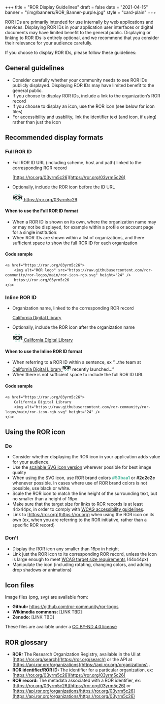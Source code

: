 +++
title = "ROR Display Guidelines"
draft = false
date = "2021-04-15"
banner = "/img/banners/ROR_Banner-purple.jpg"
style = "card-plain"
+++

ROR IDs are primarily intended for use internally by web applications and services. Displaying ROR IDs in your application user interfaces or digital documents may have limited benefit to the general public. Displaying or linking to ROR IDs is entirely optional, and we recommend that you consider their relevance for your audience carefully.

If you choose to display ROR IDs, please follow these guidelines:

## General guidelines

- Consider carefully whether your community needs to see ROR IDs publicly displayed.  Displaying ROR IDs  may have limited benefit to the general public.
- If you choose to display ROR IDs, include a link to the organization’s ROR record
- If you choose to display an icon, use the ROR  icon (see below for icon files)
- For accessibility and usability, link the identifier text (and icon, if using) rather than just the icon

## Recommended display formats

### Full ROR ID

- Full ROR ID URL (including scheme, host and path) linked to the corresponding ROR record

    [https://ror.org/03yrm5c26](https://ror.org/03yrm5c26)
- Optionally, include the ROR icon before the ID URL

    <p>
        <a href="https://ror.org/03yrm5c26">
            <img alt="ROR logo" src="https://raw.githubusercontent.com/ror-community/ror-logos/main/ror-icon-rgb.svg" height="24">
            https://ror.org/03yrm5c26
        </a>
    </p>

#### When to use the Full ROR ID format

- When a ROR ID is shown on its own, where the organization name may or may not be displayed, for example within a profile or account page for a single institution:
- When ROR IDs are shown within a list of organizations, and there sufficient space to show the full ROR ID for each organization

#### Code sample

    <a href="https://ror.org/03yrm5c26">
        <img alt="ROR logo" src="https://raw.githubusercontent.com/ror-community/ror-logos/main/ror-icon-rgb.svg" height="24" />
        https://ror.org/03yrm5c26
    </a>

### Inline ROR ID

- Organization name, linked to the corresponding ROR record

    [California Digital Library](https://ror.org/03yrm5c26)
- Optionally, include the ROR icon after the organization name

    <p>
        <a href="https://ror.org/03yrm5c26">
            <img alt="ROR logo" src="https://raw.githubusercontent.com/ror-community/ror-logos/main/ror-icon-rgb.svg" height="24">
            California Digital Library
        </a>
    </p>

#### When to use the Inline ROR ID format

- When referring to a ROR ID within a sentence, ex “...the team at <a href="https://ror.org/03yrm5c26">California Digital Library <img alt="ROR logo" src="https://raw.githubusercontent.com/ror-community/ror-logos/main/ror-icon-rgb.svg" height="20"></a> recently launched…”
- When there is not sufficient space to include the full ROR ID URL

#### Code sample

    <a href="https://ror.org/03yrm5c26">
        California Digital Library
        <img alt="https://raw.githubusercontent.com/ror-community/ror-logos/main/ror-icon-rgb.svg" height="24" />
    </a>

## Using the ROR icon

### Do

- Consider whether displaying the ROR icon in your application adds value for your audience.
- Use the [scalable SVG icon version](https://raw.githubusercontent.com/ror-community/ror-logos/main/ror-icon-rgb.svg) wherever possible for best image quality
- When using the SVG icon, use ROR brand colors <span style="color:#53baa1;font-weight:bold">#53baa1</span> or <span style="color:#2c2c2c;font-weight:bold">#2c2c2c</span> whenever possible. In cases where use of ROR brand colors is not possible, use black or white.
- Scale the ROR icon to match the line height of the surrounding text, but no smaller than a height of 16px
- Make sure that the target size for links to ROR records is at least 44x44px, in order to comply with [WCAG accessibility guidelines](https://www.w3.org/WAI/WCAG21/quickref/?showtechniques=255#target-size).
- Link to [https://ror.org](https://ror.org) when using the ROR icon on its own (ex, when you are referring to the ROR initiative, rather than a specific ROR record)

### Don’t
- Display the ROR icon any smaller than 16px in height
- Link just the ROR icon to its corresponding ROR record, unless the icon is large enough to meet [WCAG target size requirements](https://www.w3.org/WAI/WCAG21/quickref/?showtechniques=255#target-size) (44x44px)
- Manipulate the icon (including rotating, changing colors, and adding drop shadows or animations)

## Icon files
Image files (png, svg) are available from:
- **Github:** https://github.com/ror-community/ror-logos
- **Wikimedia commons:**  [LINK TBD]
- **Zenodo:** [LINK TBD]

These files are available under a [CC BY-ND 4.0 license](https://creativecommons.org/licenses/by-nd/4.0/)

## ROR glossary

- **ROR:** The Research Organization Registry, available in the UI at [https://ror.org/search](https://ror.org/search) or the API at [https://api.ror.org/organizations](https://api.ror.org/organizations) .
- **ROR identifier/ROR ID:** The identifier for a particular organization, ex: [https://ror.org/03yrm5c26](https://ror.org/03yrm5c26)
- **ROR record:** The metadata associated with a ROR identifier, ex:  [https://ror.org/03yrm5c26](https://ror.org/03yrm5c26) or [https://api.ror.org/organizations/https://ror.org/03yrm5c26](https://api.ror.org/organizations/https://ror.org/03yrm5c26)
